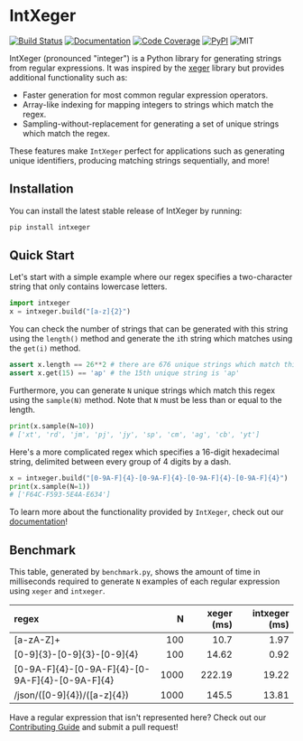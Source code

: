 # IntXeger

[![Build Status](https://img.shields.io/github/workflow/status/k15z/IntXeger/Build%20Main?style=flat-square)](https://github.com/k15z/IntXeger/actions)
[![Documentation](https://img.shields.io/github/workflow/status/k15z/IntXeger/Documentation?label=docs&style=flat-square)](https://k15z.github.io/IntXeger)
[![Code Coverage](https://img.shields.io/codecov/c/github/k15z/IntXeger?style=flat-square)](https://codecov.io/gh/k15z/IntXeger)
[![PyPI](https://img.shields.io/pypi/pyversions/intxeger?style=flat-square)](https://pypi.org/project/intxeger/)
![MIT](https://img.shields.io/github/license/k15z/IntXeger?style=flat-square)

IntXeger (pronounced "integer") is a Python library for generating strings from regular
expressions. It was inspired by the [xeger](https://github.com/crdoconnor/xeger) library but 
provides additional functionality such as:

* Faster generation for most common regular expression operators.
* Array-like indexing for mapping integers to strings which match the regex.
* Sampling-without-replacement for generating a set of unique strings which match the regex.

These features make `IntXeger` perfect for applications such as generating unique 
identifiers, producing matching strings sequentially, and more!

## Installation
You can install the latest stable release of IntXeger by running:

```bash
pip install intxeger
```

## Quick Start

Let's start with a simple example where our regex specifies a two-character string
that only contains lowercase letters.

```python
import intxeger
x = intxeger.build("[a-z]{2}")
```

You can check the number of strings that can be generated with this string using 
the `length()` method and generate the `i`th string which matches using the `get(i)`
method.

```python
assert x.length == 26**2 # there are 676 unique strings which match this regex
assert x.get(15) == 'ap' # the 15th unique string is 'ap'
```

Furthermore, you can generate `N` unique strings which match this regex using the
`sample(N)` method. Note that `N` must be less than or equal to the length.

```python
print(x.sample(N=10))
# ['xt', 'rd', 'jm', 'pj', 'jy', 'sp', 'cm', 'ag', 'cb', 'yt']
```

Here's a more complicated regex which specifies a 16-digit hexadecimal string, 
delimited between every group of 4 digits by a dash.

```python
x = intxeger.build("[0-9A-F]{4}-[0-9A-F]{4}-[0-9A-F]{4}-[0-9A-F]{4}")
print(x.sample(N=1))
# ['F64C-F593-5E4A-E634']
```

To learn more about the functionality provided by `IntXeger`, check out our 
[documentation](https://k15z.github.io/IntXeger)!

## Benchmark
This table, generated by `benchmark.py`, shows the amount of time in 
milliseconds required to generate `N` examples of each regular expression
using `xeger` and `intxeger`.

| regex                                           |    N |   xeger (ms) |   intxeger (ms) |
|:------------------------------------------------|-----:|-------------:|----------------:|
| [a-zA-Z]+                                       |  100 |        10.7  |            1.97 |
| [0-9]{3}-[0-9]{3}-[0-9]{4}                      |  100 |        14.62 |            0.92 |
| [0-9A-F]{4}-[0-9A-F]{4}-[0-9A-F]{4}-[0-9A-F]{4} | 1000 |       222.19 |           19.22 |
| /json/([0-9]{4})/([a-z]{4})                     | 1000 |       145.5  |           13.81 |

Have a regular expression that isn't represented here? Check out our 
[Contributing Guide](https://k15z.github.io/IntXeger/contributing.html) and
submit a pull request!
